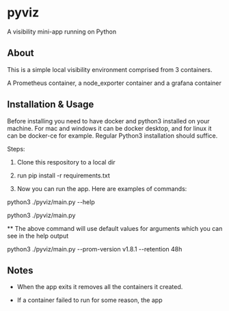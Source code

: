 # pyviz
A visibility mini-app running on Python

## About

This is a simple local visibility environment comprised from 3 containers.

A Prometheus container, a node_exporter container and a grafana container

## Installation & Usage
Before installing you need to have docker and python3 installed on your machine.
For mac and windows it can be docker desktop, and for linux it can be docker-ce for example.
Regular Python3 installation should suffice.

Steps:

1. Clone this respository to a local dir

2. run pip install -r requirements.txt

3. Now you can run the app. Here are examples of commands:

python3 ./pyviz/main.py --help

python3 ./pyviz/main.py

** The above command will use default values for arguments which you can see in the help output

python3 ./pyviz/main.py --prom-version v1.8.1 --retention 48h

## Notes

- When the app exits it removes all the containers it created.

- If a container failed to run for some reason, the app
